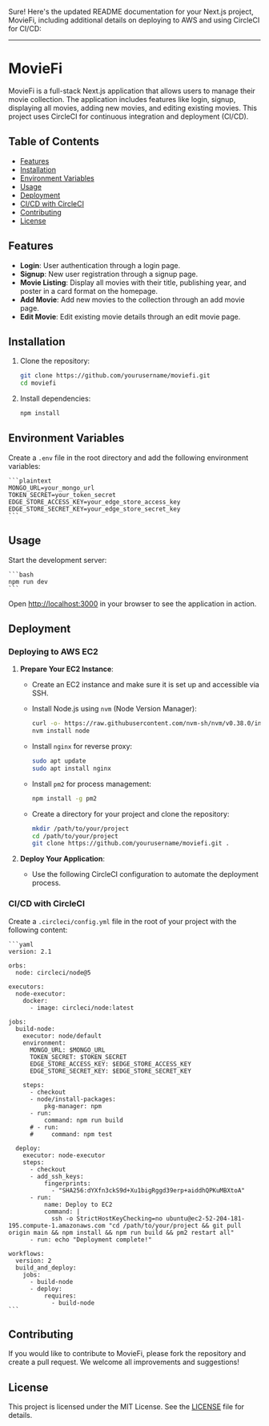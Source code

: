 Sure! Here's the updated README documentation for your Next.js project, MovieFi, including additional details on deploying to AWS and using CircleCI for CI/CD:

---

# MovieFi

MovieFi is a full-stack Next.js application that allows users to manage their movie collection. The application includes features like login, signup, displaying all movies, adding new movies, and editing existing movies. This project uses CircleCI for continuous integration and deployment (CI/CD).

## Table of Contents

- [Features](#features)
- [Installation](#installation)
- [Environment Variables](#environment-variables)
- [Usage](#usage)
- [Deployment](#deployment)
- [CI/CD with CircleCI](#cicd-with-circleci)
- [Contributing](#contributing)
- [License](#license)

## Features

- **Login**: User authentication through a login page.
- **Signup**: New user registration through a signup page.
- **Movie Listing**: Display all movies with their title, publishing year, and poster in a card format on the homepage.
- **Add Movie**: Add new movies to the collection through an add movie page.
- **Edit Movie**: Edit existing movie details through an edit movie page.

## Installation

1. Clone the repository:

   ```bash
   git clone https://github.com/yourusername/moviefi.git
   cd moviefi
   ```

2. Install dependencies:

   ```bash
   npm install
   ```

## Environment Variables

Create a `.env` file in the root directory and add the following environment variables:

    ```plaintext
    MONGO_URL=your_mongo_url
    TOKEN_SECRET=your_token_secret
    EDGE_STORE_ACCESS_KEY=your_edge_store_access_key
    EDGE_STORE_SECRET_KEY=your_edge_store_secret_key
    ```

## Usage

Start the development server:

    ```bash
    npm run dev
    ```

Open [http://localhost:3000](http://localhost:3000) in your browser to see the application in action.

## Deployment

### Deploying to AWS EC2

1. **Prepare Your EC2 Instance**:

   - Create an EC2 instance and make sure it is set up and accessible via SSH.
   - Install Node.js using `nvm` (Node Version Manager):

     ```bash
     curl -o- https://raw.githubusercontent.com/nvm-sh/nvm/v0.38.0/install.sh | bash
     nvm install node
     ```

   - Install `nginx` for reverse proxy:

     ```bash
     sudo apt update
     sudo apt install nginx
     ```

   - Install `pm2` for process management:

     ```bash
     npm install -g pm2
     ```

   - Create a directory for your project and clone the repository:
     ```bash
     mkdir /path/to/your/project
     cd /path/to/your/project
     git clone https://github.com/yourusername/moviefi.git .
     ```

2. **Deploy Your Application**:
   - Use the following CircleCI configuration to automate the deployment process.

### CI/CD with CircleCI

Create a `.circleci/config.yml` file in the root of your project with the following content:

    ```yaml
    version: 2.1

    orbs:
      node: circleci/node@5

    executors:
      node-executor:
        docker:
          - image: circleci/node:latest

    jobs:
      build-node:
        executor: node/default
        environment:
          MONGO_URL: $MONGO_URL
          TOKEN_SECRET: $TOKEN_SECRET
          EDGE_STORE_ACCESS_KEY: $EDGE_STORE_ACCESS_KEY
          EDGE_STORE_SECRET_KEY: $EDGE_STORE_SECRET_KEY

        steps:
          - checkout
          - node/install-packages:
              pkg-manager: npm
          - run:
              command: npm run build
          # - run:
          #     command: npm test

      deploy:
        executor: node-executor
        steps:
          - checkout
          - add_ssh_keys:
              fingerprints:
                - "SHA256:dYXfn3ckS9d+Xu1bigRggd39erp+aiddhQPKuMBXtoA"
          - run:
              name: Deploy to EC2
              command: |
                ssh -o StrictHostKeyChecking=no ubuntu@ec2-52-204-181-195.compute-1.amazonaws.com "cd /path/to/your/project && git pull origin main && npm install && npm run build && pm2 restart all"
          - run: echo "Deployment complete!"

    workflows:
      version: 2
      build_and_deploy:
        jobs:
          - build-node
          - deploy:
              requires:
                - build-node
    ```

## Contributing

If you would like to contribute to MovieFi, please fork the repository and create a pull request. We welcome all improvements and suggestions!

## License

This project is licensed under the MIT License. See the [LICENSE](LICENSE) file for details.
